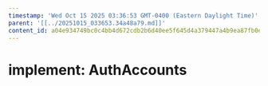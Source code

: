 ```yaml
---
timestamp: 'Wed Oct 15 2025 03:36:53 GMT-0400 (Eastern Daylight Time)'
parent: '[[../20251015_033653.34a48a79.md]]'
content_id: a04e934749bc0c4bb4d672cdb2b6d40ee5f645d4a379447a4b9ea87fb0eb544a
---
```


# implement: AuthAccounts
